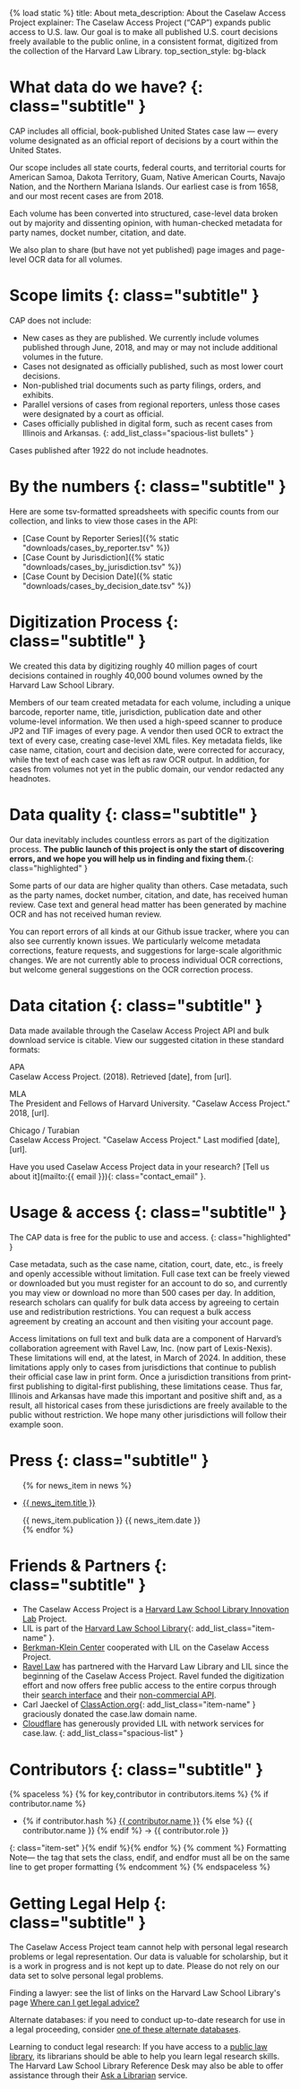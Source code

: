 {% load static %}
title: About
meta_description: About the Caselaw Access Project
explainer: The Caselaw Access Project (“CAP”) expands public access to U.S. law. Our goal is to make all published U.S. court decisions freely available to the public online, in a consistent format, digitized from the collection of the Harvard Law Library. 
top_section_style: bg-black

# What data do we have? {: class="subtitle" } 

CAP includes all official, book-published United States case law — every volume designated as an official report of 
decisions by a court within the United States.

Our scope includes all state courts, federal courts, and territorial courts for American Samoa, Dakota Territory, Guam, 
Native American Courts, Navajo Nation, and the Northern Mariana Islands. Our earliest case is from 1658, and our most 
recent cases are from 2018.

Each volume has been converted into structured, case-level data broken out by majority and dissenting opinion, with 
human-checked metadata for party names, docket number, citation, and date.

We also plan to share (but have not yet published) page images and page-level OCR data for all volumes. 


# Scope limits {: class="subtitle" } 

CAP does not include:

* New cases as they are published. We currently include volumes published through June, 2018, and may or may not include
 additional volumes in the future.
* Cases not designated as officially published, such as most lower court decisions.
* Non-published trial documents such as party filings, orders, and exhibits.
* Parallel versions of cases from regional reporters, unless those cases were designated by a court as official.
* Cases officially published in digital form, such as recent cases from Illinois and Arkansas.
{: add_list_class="spacious-list bullets" }

Cases published after 1922 do not include headnotes.


# By the numbers {: class="subtitle" }

Here are some tsv-formatted spreadsheets with specific counts from our collection, and links to view those cases in the 
API:

* [Case Count by Reporter Series]({% static "downloads/cases_by_reporter.tsv" %})
* [Case Count by Jurisdiction]({% static "downloads/cases_by_jurisdiction.tsv" %})
* [Case Count by Decision Date]({% static "downloads/cases_by_decision_date.tsv" %})

# Digitization Process {: class="subtitle" } 

We created this data by digitizing roughly 40 million pages of court decisions contained in roughly 40,000 bound volumes
owned by the Harvard Law School Library.

Members of our team created metadata for each volume, including a unique barcode, reporter name, title, jurisdiction, 
publication date and other volume-level information. We then used a high-speed scanner to produce JP2 and TIF images of
every page. A vendor then used OCR to extract the text of every case, creating case-level XML files. Key metadata 
fields, like case name, citation, court and decision date, were corrected for accuracy, while the text of each case was
left as raw OCR output. In addition, for cases from volumes not yet in the public domain, our vendor redacted any 
headnotes.

# Data quality {: class="subtitle" }

Our data inevitably includes countless errors as part of the digitization process. **The public launch of this project 
is only the start of discovering errors, and we hope you will help us in finding and 
fixing them.**{: class="highlighted" } 

Some parts of our data are higher quality than others. Case metadata, such as the party names, docket number, citation, 
and date, has received human review. Case text and general head matter has been generated by machine OCR and has not 
received human review.

You can report errors of all kinds at our Github issue tracker, where you can also see currently known issues. We 
particularly welcome metadata corrections, feature requests, and suggestions for large-scale algorithmic changes. We are
not currently able to process individual OCR corrections, but welcome general suggestions on the OCR correction process.


# Data citation {: class="subtitle" } 

Data made available through the Caselaw Access Project API and bulk download service is citable. View our suggested 
citation in these standard formats:

<span class="highlighted">APA</span><br>
<span class="font-italic">Caselaw Access Project.</span> (2018). Retrieved [date], from [url].

<span class="highlighted">MLA</span><br>
The President and Fellows of Harvard University. "Caselaw Access Project." 2018, [url].

<span class="highlighted">Chicago / Turabian</span><br>
Caselaw Access Project. "Caselaw Access Project." Last modified [date], [url].

Have you used Caselaw Access Project data in your research?
[Tell us about it](mailto:{{ email }}){: class="contact_email" }.

# Usage & access {: class="subtitle" } 

The CAP data is free for the public to use and access.
{: class="highlighted" } 

Case metadata, such as the case name, citation, court, date, etc., is freely and openly accessible without limitation. 
Full case text can be freely viewed or downloaded but you must register for an account to do so, and currently you may 
view or download no more than 500 cases per day. In addition, research scholars can qualify for bulk data access by 
agreeing to certain use and redistribution restrictions. You can request a bulk access agreement by creating an account 
and then visiting your account page.

Access limitations on full text and bulk data are a component of Harvard’s collaboration agreement with Ravel Law, Inc. 
(now part of Lexis-Nexis). These limitations will end, at the latest, in March of 2024. In addition, these limitations 
apply only to cases from jurisdictions that continue to publish their official case law in print form. Once a 
jurisdiction transitions from print-first publishing to digital-first publishing, these limitations cease. Thus far, 
Illinois and Arkansas have made this important and positive shift and, as a result, all historical cases from these 
jurisdictions are freely available to the public without restriction. We hope many other jurisdictions will follow 
their example soon.


# Press {: class="subtitle" } 

<ul>
{% for news_item in news %}
<li class="item-set"><p class="item-title"> <a href="{{ news_item.url }}">{{ news_item.title }}</a> </p>
<span class="item-origin"> {{ news_item.publication }} </span> <span class="item-date"> {{ news_item.date }} </span></li>
{% endfor %}
</ul>


# Friends & Partners {: class="subtitle" } 

* The Caselaw Access Project is a [Harvard Law School Library Innovation Lab](https://lil.law.harvard.edu/) Project.
* LIL is part of the [Harvard Law School Library](https://law.harvard.edu/library){: add_list_class="item-name" }.
* [Berkman-Klein Center](https://cyber.law.harvard.edu) cooperated with LIL on the Caselaw Access Project.
* [Ravel Law](https://www.ravellaw.com/) has partnered with the Harvard Law Library and LIL since the beginning of the 
Caselaw Access Project. Ravel funded the digitization effort and now offers free public access to the entire corpus 
through their [search interface](https://home.ravellaw.com) and their 
[non-commercial API](https://home.ravellaw.com/api).
* Carl Jaeckel of [ClassAction.org](https://www.classaction.org/){: add_list_class="item-name" } graciously donated the 
case.law domain name.
* [Cloudflare](https://www.cloudflare.com/) has generously provided LIL with network services for case.law.
{: add_list_class="spacious-list" }
 
# Contributors {: class="subtitle" } 

{% spaceless %}
{% for key,contributor in contributors.items %} {% if contributor.name %}
* <div>
    <span class="item-name"> 
        {% if contributor.hash %}
        <a href="https://lil.law.harvard.edu/about/#{{ contributor.hash }}">{{ contributor.name }}</a>
        {% else %} {{ contributor.name }} {% endif %}
    </span>
    <span class="color-red">&rarr;</span>
    <span>{{ contributor.role }}</span> </div>
{: class="item-set" }{% endif %}{% endfor %}
{% comment %}
    Formatting Note— the tag that sets the class, endif, 
    and endfor must all be on the same line to get proper formatting
{% endcomment %}
{% endspaceless %}


# Getting Legal Help {: class="subtitle" } 

The Caselaw Access Project team cannot help with personal legal research problems or legal representation. Our data is 
valuable for scholarship, but it is a work in progress and is not kept up to date. Please do not rely on our data set to
solve personal legal problems.

Finding a lawyer: see the list of links on the Harvard Law School Library's page 
[Where can I get legal advice?](https://asklib.law.harvard.edu/faq/115265)

Alternate databases: if you need to conduct up-to-date research for use in a legal proceeding, consider
[one of these alternate databases](https://guides.library.harvard.edu/alternatelegaldatabases).

Learning to conduct legal research: If you have access to a 
[public law library](http://www.washlaw.edu/statecourtcounty/), its librarians should be able to help you learn legal 
research skills. The Harvard Law School Library Reference Desk may also be able to offer assistance through their 
[Ask a Librarian](https://asklib.law.harvard.edu/) service.

